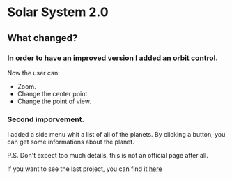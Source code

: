 # Solar System 2.0

## What changed?

### In order to have an improved version I added an orbit control.
Now the user can:
- Zoom.
- Change the center point.
- Change the point of view.

### Second imporvement.
I added a side menu whit a list of all of the planets. By clicking a button, you can get some informations about the planet. 

P.S. Don't expect too much details, this is not an official page after all.

If you want to see the last project, you can find it [here](https://github.com/DragosNH/SolarSystem)

